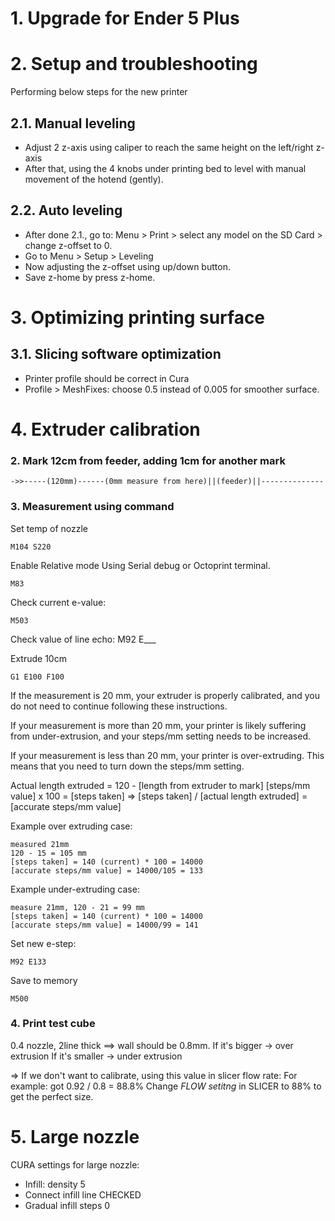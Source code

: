# 1. Upgrade for Ender 5 Plus

# 2. Setup and troubleshooting
Performing below steps for the new printer
## 2.1. Manual leveling
- Adjust 2 z-axis using caliper to reach the same height on the left/right z-axis
- After that, using the 4 knobs under printing bed to level with manual movement of the hotend (gently).
## 2.2. Auto leveling
- After done 2.1., go to:
Menu > Print > select any model on the SD Card > change z-offset to 0.
- Go to Menu > Setup > Leveling
- Now adjusting the z-offset using up/down button.
- Save z-home by press z-home.

# 3. Optimizing printing surface
## 3.1. Slicing software optimization
- Printer profile should be correct in Cura
- Profile > MeshFixes: choose 0.5 instead of 0.005 for smoother surface.

# 4. Extruder calibration
### 2. Mark 12cm from feeder, adding 1cm for another mark
```
->>-----(120mm)------(0mm measure from here)||(feeder)||--------------
```

### 3. Measurement using command 
Set temp of nozzle
```
M104 S220
```

Enable Relative mode
Using Serial debug or Octoprint terminal.
```
M83
```

Check current e-value:
```
M503
```
Check value of line echo: M92 E___

Extrude 10cm
```
G1 E100 F100
```

If the measurement is 20 mm, your extruder is properly calibrated, and you do not need to continue following these instructions.

If your measurement is more than 20 mm, your printer is likely suffering from under-extrusion, and your steps/mm setting needs to be increased.

If your measurement is less than 20 mm, your printer is over-extruding. This means that you need to turn down the steps/mm setting.

Actual length extruded = 120 -  [length from extruder to mark]
[steps/mm value] x 100 = [steps taken]
=> [steps taken] / [actual length extruded] = [accurate steps/mm value]

Example over extruding case: 
```
measured 21mm
120 - 15 = 105 mm
[steps taken] = 140 (current) * 100 = 14000
[accurate steps/mm value] = 14000/105 = 133
```

Example under-extruding case: 
```
measure 21mm, 120 - 21 = 99 mm
[steps taken] = 140 (current) * 100 = 14000
[accurate steps/mm value] = 14000/99 = 141
```

Set new e-step:
```
M92 E133
```

Save to memory
```
M500
```

### 4. Print test cube
0.4 nozzle, 2line thick ==> wall should be 0.8mm.
If it's bigger -> over extrusion
If it's smaller -> under extrusion

=> If we don't want to calibrate, using this value in slicer flow rate:
For example: got 0.92 / 0.8 = 88.8% 
Change *FLOW setitng* in SLICER to 88% to get the perfect size.

# 5. Large nozzle
 CURA settings for large nozzle:
 - Infill: density 5
 - Connect infill line CHECKED
 - Gradual infill steps 0

